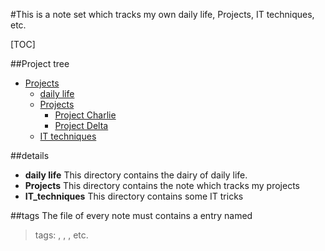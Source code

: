 #This is a note set which tracks my own daily life, Projects, IT techniques, etc.

[TOC]

##Project tree
* [Projects](./)
  * [daily life](./daily_life)
  * [Projects](./Projects)
    * [Project Charlie](./Projects/Project_Charlie)
    * [Project Delta](./Projects/Project_Delta)
  * [IT techniques](./IT_techniques)

##details
- **daily life**
This directory contains the dairy of daily life.
- **Projects**
This directory contains the note which tracks my projects
- **IT_techniques**
This directory contains some IT tricks

##tags
The file of every note must contains a entry named
> tags: <tag1>, <tag2>, <tag3>, etc.



